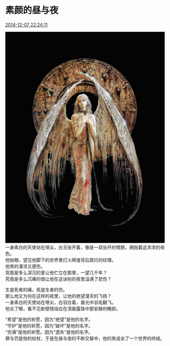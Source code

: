 # 素颜的昼与夜 
 [2014-12-07 22:24:11](#data.create_time)

 ![素颜的昼与夜](素颜的昼与夜.jpg)
一身素白的天使站在塔尖，白玉张开着，像是一双张开的臂膀，拥抱着这浓浓的夜色。<br>
他抬眼，望见他脚下的世界里灯火辉煌背后腐烂的纹理。<br>
他笑的凄凉又感伤。<br>
究竟是多么深沉的爱让他伫立在那里，一望几千年？<br>
究竟是多么沉痛的很让他在这诀别的夜里溢满了悲伤？<br>
 
生是死者的痛，死是生者的伤。<br>
那么他又为何在这样的夜里，让他的绝望漫天的飞扬？<br>
一身素白的天使站在塔尖，白羽合着，晨光中羽毛翻飞。<br>
他合了眼，看不见断壁残垣应在清晨露珠中那安静的睡颜。<br>
 
“希望”是他的祈愿，因为“绝望”是他的名字。<br>
“守护”是他的祈愿，因为“破坏”是他的名字。<br>
“完满”是他的祈愿。因为“遗失”是他的名字。<br>
罪与罚是他的权杖，于是在昼与夜的不断交替中，他的笑成全了一个世界的终结。 <br>